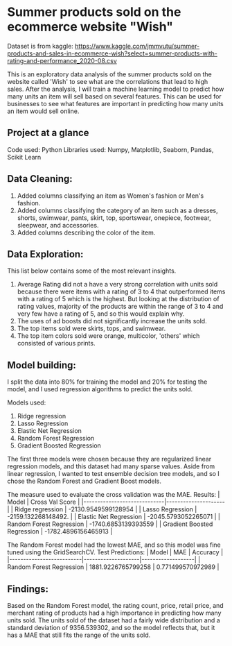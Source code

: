 # Summer products sold on the ecommerce website "Wish"
Dataset is from kaggle: https://www.kaggle.com/jmmvutu/summer-products-and-sales-in-ecommerce-wish?select=summer-products-with-rating-and-performance_2020-08.csv

This is an exploratory data analysis of the summer products sold on the website called 'Wish' to see what are the correlations that lead to high sales. After the analysis, I will train a machine learning model to predict how many units an item will sell based on several features. This can be used for businesses to see what features are important in predicting how many units an item would sell online.

## Project at a glance
Code used: Python
Libraries used: Numpy, Matplotlib, Seaborn, Pandas, Scikit Learn

## Data Cleaning:
1. Added columns classifying an item as Women's fashion or Men's fashion.
2. Added columns classifying the category of an item such as a dresses, shorts, swimwear, pants, skirt, top, sportswear, onepiece, footwear, sleepwear, and accessories.
3. Added columns describing the color of the item.

## Data Exploration:
This list below contains some of the most relevant insights.
1. Average Rating did not a have a very strong correlation with units sold because there were items with a rating of 3 to 4 that outperformed items with a rating of 5 which is the highest. But looking at the distribution of rating values, majority of the products are within the range of 3 to 4 and very few have a rating of 5, and so this would explain why.
2. The uses of ad boosts did not significantly increase the units sold.
3. The top items sold were skirts, tops, and swimwear.
4. The top item colors sold were orange, multicolor, 'others' which consisted of various prints.

## Model building:
I split the data into 80% for training the model and 20% for testing the model, and I used regression algorithms to predict the units sold.

Models used:
1. Ridge regression
2. Lasso Regression
3. Elastic Net Regression
4. Random Forest Regression
5. Gradient Boosted Regression

The first three models were chosen because they are regularized linear regression models, and this dataset had many sparse values. Aside from linear regression, I wanted to test ensemble decision tree models, and so I chose the Random Forest and Gradient Boost models.

The measure used to evaluate the cross validation was the MAE.
Results:
| Model                       | Cross Val Score     |
|-----------------------------|---------------------|
| Ridge regression            | -2130.9549599128954 |
| Lasso Regression            | -2159.132268148492. |
| Elastic Net Regression      | -2045.5793052265071 |
| Random Forest Regression    | -1740.6853139393559 |
| Gradient Boosted Regression | -1782.4896156465913 |

The Random Forest model had the lowest MAE, and so this model was fine tuned using the GridSearchCV.
Test Predictions:
| Model                    | MAE                | Accuracy          |
|--------------------------|--------------------|-------------------|
| Random Forest Regression | 1881.9226765799258 | 0.771499570972989 |

## Findings:
Based on the Random Forest model, the rating count, price, retail price, and merchant rating of products had a high importance in predicting how many units sold. The units sold of the dataset had a fairly wide distribution and a standard deviation of 9356.539302, and so the model reflects that, but it has a MAE that still fits the range of the units sold.
